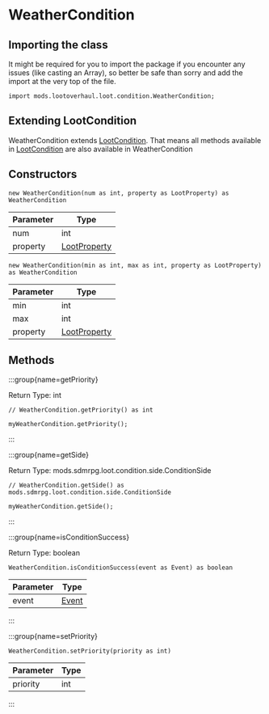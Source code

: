 # WeatherCondition

## Importing the class

It might be required for you to import the package if you encounter any issues (like casting an Array), so better be safe than sorry and add the import at the very top of the file.
```zenscript
import mods.lootoverhaul.loot.condition.WeatherCondition;
```


## Extending LootCondition

WeatherCondition extends [LootCondition](/mods/lootoverhaul/loot/condition/basic/LootCondition). That means all methods available in [LootCondition](/mods/lootoverhaul/loot/condition/basic/LootCondition) are also available in WeatherCondition

## Constructors


```zenscript
new WeatherCondition(num as int, property as LootProperty) as WeatherCondition
```
| Parameter |                         Type                         |
|-----------|------------------------------------------------------|
| num       | int                                                  |
| property  | [LootProperty](/mods/lootoverhaul/loot/LootProperty) |



```zenscript
new WeatherCondition(min as int, max as int, property as LootProperty) as WeatherCondition
```
| Parameter |                         Type                         |
|-----------|------------------------------------------------------|
| min       | int                                                  |
| max       | int                                                  |
| property  | [LootProperty](/mods/lootoverhaul/loot/LootProperty) |



## Methods

:::group{name=getPriority}

Return Type: int

```zenscript
// WeatherCondition.getPriority() as int

myWeatherCondition.getPriority();
```

:::

:::group{name=getSide}

Return Type: mods.sdmrpg.loot.condition.side.ConditionSide

```zenscript
// WeatherCondition.getSide() as mods.sdmrpg.loot.condition.side.ConditionSide

myWeatherCondition.getSide();
```

:::

:::group{name=isConditionSuccess}

Return Type: boolean

```zenscript
WeatherCondition.isConditionSuccess(event as Event) as boolean
```

| Parameter |              Type               |
|-----------|---------------------------------|
| event     | [Event](/forge/api/event/Event) |


:::

:::group{name=setPriority}

```zenscript
WeatherCondition.setPriority(priority as int)
```

| Parameter | Type |
|-----------|------|
| priority  | int  |


:::


